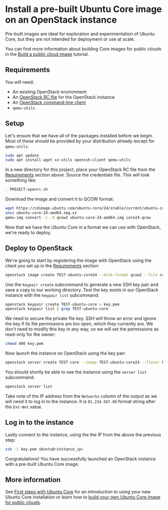 # Install a pre-built Ubuntu Core image on an OpenStack instance

Pre-built images are ideal for exploration and experimentation of Ubuntu Core, but they are not intended for deployment or use at scale. 

You can find more information about building Core images for public clouds in the [Build a public cloud image](/tutorials/build-a-public-cloud-image/index) tutorial.


## Requirements

You will need:

- An existing OpenStack environment
- An [OpenStack RC file](https://docs.openstack.org/newton/user-guide/common/cli-set-environment-variables-using-openstack-rc.html) for the OpenStack instance
- An [OpenStack command-line client](https://docs.openstack.org/newton/user-guide/common/cli-install-openstack-command-line-clients.html)
- `qemu-utils`

## Setup

Let's ensure that we have all of the packages installed before we begin. Most of these should be provided by your distribution already except for `qemu-utils`:

```bash
sudo apt update
sudo apt install wget xz-utils openssh-client qemu-utils
````

In a new directory for this project, place your OpenStack RC file from the [Requirements](#requirements) section above. Source the credentials file. This will look something like:

```bash
. PROJECT-openrc.sh
```

Download the image and convert it to QCOW format:
```bash
wget https://cdimage.ubuntu.com/ubuntu-core/24/stable/current/ubuntu-core-24-amd64.img.xz
unxz ubuntu-core-24-amd64.img.xz
qemu-img convert -c -O qcow2 ubuntu-core-24-amd64.img core24.qcow
```

Now that we have the Ubuntu Core in a format we can use with OpenStack, we're ready to deploy.

## Deploy to OpenStack

We're going to start by registering the image with OpenStack using the client you set up in the [Requirements](#requirements) section:

```bash
openstack image create TEST-ubuntu-core24 --disk-format qcow2 --file core24.qcow --property hw_firmware_type=uefi --progress
```

Use the `keypair create` subcommand to generate a new SSH key pair and save a copy to our working directory. Test the key exists in our OpenStack instance with the `keypair list` subcommand:

```bash
openstack keypair create TEST-ubuntu-core > key.pem
openstack keypair list | grep TEST-ubuntu-core
```

We need to secure the private file key. SSH will throw an error and ignore the key if its file permissions are too open, which they currently are. We don't need to modify this key in any way, so we will set the permissions as read-only for the owner:

```bash
chmod 400 key.pem
```

Now launch the instance on OpenStack using the key pair:

```bash
openstack server create TEST-core --image TEST-ubuntu-core24 --flavor b2-7 --network Ext-Net --key-name TEST-ubuntu-core --config-drive true
```

You should shortly be able to see the instance using the `server list` subcommand:

```bash
openstack server list
```

Take note of the IP address from the `Networks` column of the output as we will need it to log in to the instance. It is `01.234.567.89` format string after the `Ext-Net` value.

## Log in to the instance

Lastly connect to the instance, using the the IP from the above the previous step:

```bash
ssh -i key.pem ubuntu@<instance_ip>
```

Congratulations! You have successfully launched an OpenStack instance with a pre-built Ubuntu Core image.

## More information

See [First steps with Ubuntu Core](/how-to-guides/using-ubuntu-core) for an introduction to using your new Ubuntu Core installation or learn how to [build your own Ubuntu Core image for public clouds](/tutorials/build-a-public-cloud-image/index).
